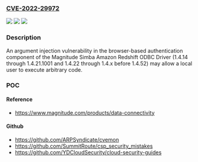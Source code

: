 ### [CVE-2022-29972](https://cve.mitre.org/cgi-bin/cvename.cgi?name=CVE-2022-29972)
![](https://img.shields.io/static/v1?label=Product&message=n%2Fa&color=blue)
![](https://img.shields.io/static/v1?label=Version&message=n%2Fa&color=blue)
![](https://img.shields.io/static/v1?label=Vulnerability&message=n%2Fa&color=brighgreen)

### Description

An argument injection vulnerability in the browser-based authentication component of the Magnitude Simba Amazon Redshift ODBC Driver (1.4.14 through 1.4.21.1001 and 1.4.22 through 1.4.x before 1.4.52) may allow a local user to execute arbitrary code.

### POC

#### Reference
- https://www.magnitude.com/products/data-connectivity

#### Github
- https://github.com/ARPSyndicate/cvemon
- https://github.com/SummitRoute/csp_security_mistakes
- https://github.com/YDCloudSecurity/cloud-security-guides

